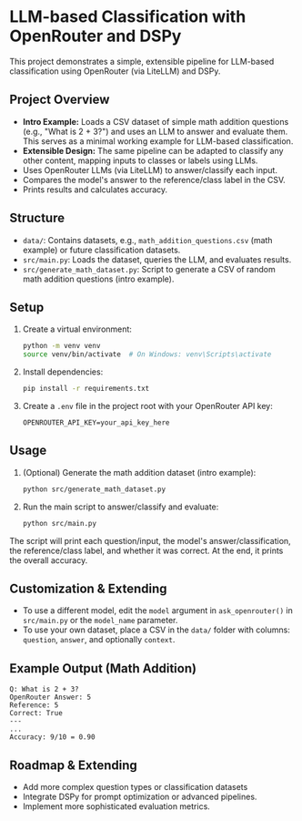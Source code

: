 
# LLM-based Classification with OpenRouter and DSPy

This project demonstrates a simple, extensible pipeline for LLM-based classification using OpenRouter (via LiteLLM) and DSPy.

## Project Overview

- **Intro Example:** Loads a CSV dataset of simple math addition questions (e.g., "What is 2 + 3?") and uses an LLM to answer and evaluate them. This serves as a minimal working example for LLM-based classification.
- **Extensible Design:** The same pipeline can be adapted to classify any other content, mapping inputs to classes or labels using LLMs.
- Uses OpenRouter LLMs (via LiteLLM) to answer/classify each input.
- Compares the model's answer to the reference/class label in the CSV.
- Prints results and calculates accuracy.


## Structure

- `data/`: Contains datasets, e.g., `math_addition_questions.csv` (math example) or future classification datasets.
- `src/main.py`: Loads the dataset, queries the LLM, and evaluates results.
- `src/generate_math_dataset.py`: Script to generate a CSV of random math addition questions (intro example).


## Setup

1. Create a virtual environment:
	```bash
	python -m venv venv
	source venv/bin/activate  # On Windows: venv\Scripts\activate
	```
2. Install dependencies:
	```bash
	pip install -r requirements.txt
	```
3. Create a `.env` file in the project root with your OpenRouter API key:
	```
	OPENROUTER_API_KEY=your_api_key_here
	```


## Usage

1. (Optional) Generate the math addition dataset (intro example):
	```bash
	python src/generate_math_dataset.py
	```
2. Run the main script to answer/classify and evaluate:
	```bash
	python src/main.py
	```

The script will print each question/input, the model's answer/classification, the reference/class label, and whether it was correct. At the end, it prints the overall accuracy.


## Customization & Extending

- To use a different model, edit the `model` argument in `ask_openrouter()` in `src/main.py` or the `model_name` parameter.
- To use your own dataset, place a CSV in the `data/` folder with columns: `question`, `answer`, and optionally `context`.


## Example Output (Math Addition)

```
Q: What is 2 + 3?
OpenRouter Answer: 5
Reference: 5
Correct: True
---
...
Accuracy: 9/10 = 0.90
```


## Roadmap & Extending

- Add more complex question types or classification datasets
- Integrate DSPy for prompt optimization or advanced pipelines.
- Implement more sophisticated evaluation metrics.